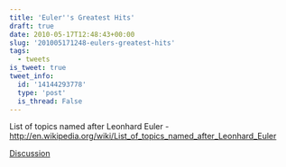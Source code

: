 ```yaml
---
title: 'Euler''s Greatest Hits'
draft: true
date: 2010-05-17T12:48:43+00:00
slug: '201005171248-eulers-greatest-hits'
tags:
  - tweets
is_tweet: true
tweet_info:
  id: '14144293778'
  type: 'post'
  is_thread: False
---
```




List of topics named after Leonhard Euler - http://en.wikipedia.org/wiki/List_of_topics_named_after_Leonhard_Euler

[Discussion](https://x.com/sytelus/status/14144293778)
